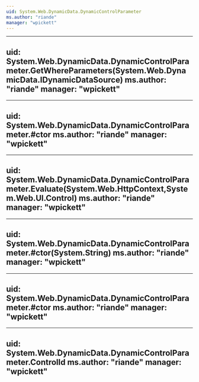 ```yaml
---
uid: System.Web.DynamicData.DynamicControlParameter
ms.author: "riande"
manager: "wpickett"
---
```


---
uid: System.Web.DynamicData.DynamicControlParameter.GetWhereParameters(System.Web.DynamicData.IDynamicDataSource)
ms.author: "riande"
manager: "wpickett"
---

---
uid: System.Web.DynamicData.DynamicControlParameter.#ctor
ms.author: "riande"
manager: "wpickett"
---

---
uid: System.Web.DynamicData.DynamicControlParameter.Evaluate(System.Web.HttpContext,System.Web.UI.Control)
ms.author: "riande"
manager: "wpickett"
---

---
uid: System.Web.DynamicData.DynamicControlParameter.#ctor(System.String)
ms.author: "riande"
manager: "wpickett"
---

---
uid: System.Web.DynamicData.DynamicControlParameter.#ctor
ms.author: "riande"
manager: "wpickett"
---

---
uid: System.Web.DynamicData.DynamicControlParameter.ControlId
ms.author: "riande"
manager: "wpickett"
---
